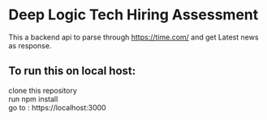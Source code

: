 # Deep Logic Tech Hiring Assessment
This a backend api to parse through https://time.com/ and get Latest news as response.

## To run this on local host:  

clone this repository  
run npm install  
go to : https://localhost:3000

